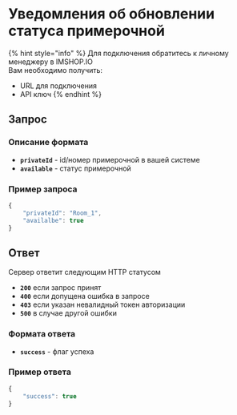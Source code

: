 # Уведомления об обновлении статуса примерочной

{% hint style="info" %}
Для подключения обратитесь к личному менеджеру в IMSHOP.IO  
Вам необходимо получить:

* URL для подключения
* API ключ
{% endhint %}

## Запрос

### Описание формата

* **`privateId`** - id/номер примерочной в вашей системе
* **`available`** - статус примерочной



### Пример запроса

```javascript
{
    "privateId": "Room_1",
    "availalbe": true
}
```

## Ответ

Сервер ответит следующим HTTP статусом

* **`200`** если запрос принят
* **`400`** если допущена ошибка в запросе
* **`403`** если указан невалидный токен авторизации
* **`500`** в случае другой ошибки

### Формата ответа

* **`success`** - флаг успеха

### Пример ответа

```javascript
{
    "success": true
}
```

